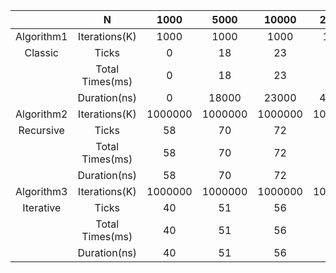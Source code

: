 | | N | 1000 | 5000 | 10000 | 20000 | 40000 | 60000 | 80000 | 100000 |
| :--: | :--: | :--: | :--: | :--: | :--: | :--: | :--: | :--: | :--: |
| Algorithm1 | Iterations(K) | 1000 | 1000 | 1000 | 1000 | 1000 | 1000 | 1000 | 1000 |
| Classic | Ticks | 0 | 18 | 23 | 45 | 85 | 142 | 179 | 220 |
| | Total Times(ms) | 0 | 18 | 23 | 45 | 85 | 142 | 179 | 220 |
| | Duration(ns) | 0 | 18000 | 23000 | 45000 | 85000 | 142000 | 179000 | 220000 |
| Algorithm2 | Iterations(K) | 1000000 | 1000000 | 1000000 | 1000000 | 1000000 | 1000000 | 1000000 | 1000000 |
| Recursive | Ticks | 58 | 70 | 72 | 81 | 89 | 91 | 99 | 84 |
| | Total Times(ms) | 58 | 70 | 72 | 81 | 89 | 91 | 99 | 84 |
| | Duration(ns) | 58 | 70 | 72 | 81 | 89 | 91 | 99 | 84 |
| Algorithm3 | Iterations(K) | 1000000 | 1000000 | 1000000 | 1000000 | 1000000 | 1000000 | 1000000 | 1000000 |
| Iterative | Ticks | 40 | 51 | 56 | 60 | 63 | 66 | 66 | 68 |
| | Total Times(ms) | 40 | 51 | 56 | 60 | 63 | 66 | 66 | 68 |
| | Duration(ns) | 40 | 51 | 56 | 60 | 63 | 66 | 66 | 68 |
